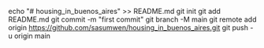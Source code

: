 echo "# housing_in_buenos_aires" >> README.md
git init
git add README.md
git commit -m "first commit"
git branch -M main
git remote add origin https://github.com/sasumwen/housing_in_buenos_aires.git
git push -u origin main
